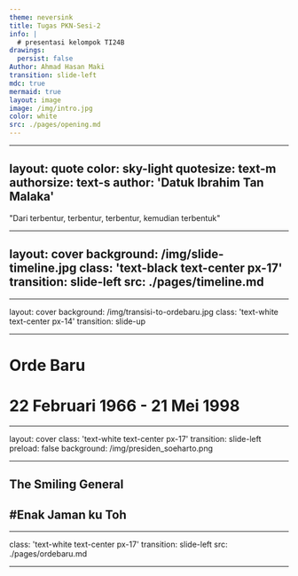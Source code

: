 ```yaml
---
theme: neversink
title: Tugas PKN-Sesi-2
info: |
  # presentasi kelompok TI24B
drawings:
  persist: false
Author: Ahmad Hasan Maki
transition: slide-left
mdc: true
mermaid: true
layout: image
image: /img/intro.jpg
color: white
src: ./pages/opening.md
---
```


---
layout: quote
color: sky-light
quotesize: text-m
authorsize: text-s
author: 'Datuk Ibrahim Tan Malaka'
---

"Dari terbentur, terbentur, terbentur, kemudian terbentuk"

---
layout: cover
background: /img/slide-timeline.jpg
class: 'text-black text-center px-17'
transition: slide-left
src: ./pages/timeline.md
---

---

layout: cover
background: /img/transisi-to-ordebaru.jpg
class: 'text-white text-center px-14'
transition: slide-up

---

<v-click>

# Orde Baru

# 22 Februari 1966 - 21 Mei 1998

</v-click>

---

layout: cover
class: 'text-white text-center px-17'
transition: slide-left
preload: false
background: /img/presiden_soeharto.png

---

<v-clicks>
<div v-click="1">
  <h2>The Smiling General</h2>
</div>

<div v-click="2">
  <h2>#Enak Jaman ku Toh</h2>
</div>

</v-clicks>

---

class: 'text-white text-center px-17'
transition: slide-left
src: ./pages/ordebaru.md

---
